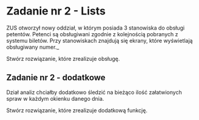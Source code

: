 # Zadanie nr 2 - Lists

ZUS otworzył nowy oddział, w którym posiada 3 stanowiska do obsługi petentów. 
Petenci są obsługiwani zgodnie z kolejnością pobranych z systemu biletów.
Przy stanowiskach znajdują się ekrany, które wyświetlają obsługiwany numer._

Stwórz rozwiązanie, które zrealizuje obsługę.


## Zadanie nr 2 - dodatkowe
  
Dział analiz chciałby dodatkowo śledzić na bieżąco ilość załatwionych spraw w każdym okienku danego dnia.

Stwórz rozwiązanie, które zrealizuje dodatkową funkcję.